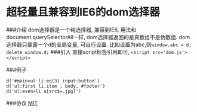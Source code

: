 超轻量且兼容到IE6的dom选择器
=====
###介绍
dom选择器是一个纯选择器, 兼容到IE6, 用法和document.querySelectorAll一样, dom选择器返回的是真数组不是伪数组.
dom选择器只暴露一个d的全局变量, 可自行设置. 比如设置为abc,则```window.abc = d; delete window.d;```
###引入
直接script标签引用即可, ```<script src='dom.js'></script>```

###例子
```
d('#main>ul li:eq(3) input:button')
d('ul:first li.item , body, #footer')
d('ul:even>li a[src$=.jpg]')
```

###协议
[MIT](https://github.com/flfwzgl/select/blob/master/LICENSE)